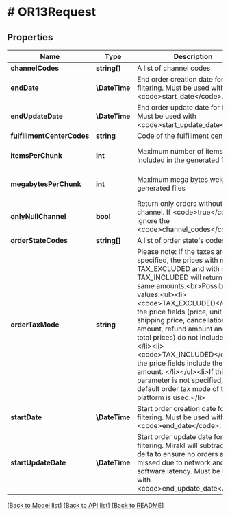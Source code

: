 # # OR13Request

## Properties

Name | Type | Description | Notes
------------ | ------------- | ------------- | -------------
**channelCodes** | **string[]** | A list of channel codes | [optional]
**endDate** | **\DateTime** | End order creation date for filtering. Must be used with &lt;code&gt;start_date&lt;/code&gt;. | [optional]
**endUpdateDate** | **\DateTime** | End order update date for filtering. Must be used with &lt;code&gt;start_update_date&lt;/code&gt;. | [optional]
**fulfillmentCenterCodes** | **string** | Code of the fulfillment center | [optional]
**itemsPerChunk** | **int** | Maximum number of items included in the generated files | [optional] [default to 1000000]
**megabytesPerChunk** | **int** | Maximum mega bytes weight for generated files | [optional] [default to 512]
**onlyNullChannel** | **bool** | Return only orders without channel. If &lt;code&gt;true&lt;/code&gt;, ignore the &lt;code&gt;channel_codes&lt;/code&gt; | [optional] [default to false]
**orderStateCodes** | **string[]** | A list of order state&#39;s codes | [optional]
**orderTaxMode** | **string** | Please note: If the taxes are not specified, the prices with mode TAX_EXCLUDED and with mode TAX_INCLUDED will return the same amounts.&lt;br&gt;Possible values:&lt;ul&gt;&lt;li&gt;&lt;code&gt;TAX_EXCLUDED&lt;/code&gt;: the price fields (price, unit price, shipping price, cancellation amount, refund amount and order total prices) do not include taxes.&lt;/li&gt;&lt;li&gt;&lt;code&gt;TAX_INCLUDED&lt;/code&gt;: the price fields include the tax amount. &lt;/li&gt;&lt;/ul&gt;&lt;li&gt;If this query parameter is not specified, the default order tax mode of the platform is used.&lt;/li&gt; | [optional]
**startDate** | **\DateTime** | Start order creation date for filtering. Must be used with &lt;code&gt;end_date&lt;/code&gt;. | [optional]
**startUpdateDate** | **\DateTime** | Start order update date for filtering. Mirakl will subtract a time delta to ensure no orders are missed due to network and/or software latency. Must be used with &lt;code&gt;end_update_date&lt;/code&gt;. | [optional]

[[Back to Model list]](../../README.md#models) [[Back to API list]](../../README.md#endpoints) [[Back to README]](../../README.md)
